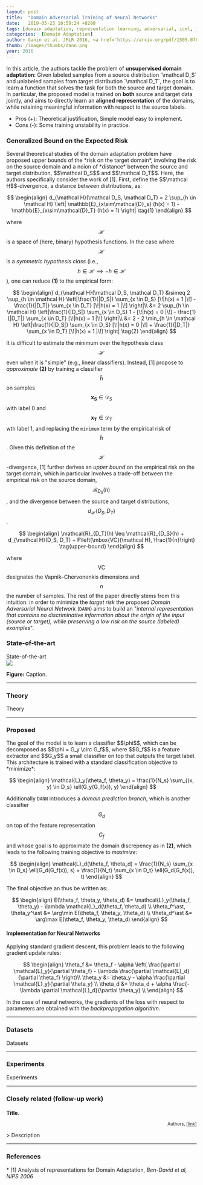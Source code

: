 ```yaml
---
layout: post
title:  "Domain Adversarial Training of Neural Networks"
date:   2019-05-23 10:59:24 +0200
tags: [domain adaptation, representation learning, adversarial, icml, jmlr, 2016]
categories:  [Domain Adaptation]
author: Ganin et al, JMLR 2016, <a href='https://arxiv.org/pdf/1505.07818.pdf' target='_blank'>[link]</a>
thumb: /images/thumbs/dann.png
year: 2016
---
```




<div class="summary">
In this article, the authors tackle the problem of <b>unsupervised domain adaptation</b>: Given labeled samples from a source distribution `\mathcal D_S` and unlabeled samples from target distribution `\mathcal D_T`, the goal is to learn a function that solves the task for both the source and target domain. In particular, the proposed model is trained on <b>both</b> source and target data jointly, and aims to directly learn an <b>aligned representation</b> of the domains, while retaining meaningful information with respect to the source labels.
<ul>
<li><span class="procons">Pros (+):</span> Theoretical justification, Simple model easy to implement.</li>
<li><span class="procons">Cons (-):</span> Some training unstability in practice.</li>
</ul>
</div>


<h3 class="section theory"> Generalized Bound on the Expected Risk </h3>
Several theoretical studies of the domain adaptation problem have proposed upper bounds of the *risk on the target domain*, involving the risk on the source domain and a noion of *distance* between the source and target distribution, $$\mathcal D_S$$ and $$\mathcal D_T$$. Here, the authors specifically consider the work of <span class="citations">[1]</span>. First, define the $$\mathcal H$$-divergence, a distance between distributions, as:

$$
\begin{align}
d_{\mathcal H}(\mathcal D_S, \mathcal D_T) = 2 \sup_{h \in \mathcal H} \left| \mathbb{E}_{x\sim\mathcal{D}_s} (h(x) = 1) -  \mathbb{E}_{x\sim\mathcal{D}_T} (h(x) = 1) \right| \tag{1}
\end{align}
$$

where $$\mathcal H$$ is a space of (here, binary) hypothesis functions. In the case where $$\mathcal H$$ is a *symmetric hypothesis class* (i.e., $$h \in \mathcal H \implies -h \in \mathcal H$$), one can reduce **(1)** to the empirical form:

$$
\begin{align}
d_{\mathcal H}(\mathcal D_S, \mathcal D_T) &\simeq 2 \sup_{h \in \mathcal H} \left|\frac{1}{|D_S|} \sum_{x \in D_S} [\!|h(x) = 1 |\!] - \frac{1}{|D_T|} \sum_{x \in D_T} [\!|h(x) = 1 |\!]  \right|\\
&= 2 \sup_{h \in \mathcal H} \left|\frac{1}{|D_S|} \sum_{x \in D_S} 1 -  [\!|h(x) = 0 |\!] - \frac{1}{|D_T|} \sum_{x \in D_T} [\!|h(x) = 1 |\!]  \right|\\
&=  2 - 2 \min_{h \in \mathcal H} \left|\frac{1}{|D_S|} \sum_{x \in D_S} [\!|h(x) = 0 |\!] + \frac{1}{|D_T|} \sum_{x \in D_T} [\!|h(x) = 1 |\!]  \right| \tag{2}
\end{align}
$$

It is difficult to estimate the minimum over the hypothesis class $$\mathcal H$$ even when it is "simple" (e.g., linear classifiers). Instead, <span class="citations">[1]</span> propose to *approximate* **(2)** by training a classifier $$\hat{h}$$ on samples $$\mathbf{x_S} \in \mathcal{D}_S$$ with label 0 and $$\mathbf{x_T} \in \mathcal D_T$$ wth label 1, and replacing the `minimum` term by the empirical risk of $$\hat h$$.
Given this definition of the $$\mathcal H$$-divergence, <span class="citations">[1]</span> further derives an *upper bound* on the empirical risk on the target domain, which in particular involves a trade-off between the empirical risk on the source domain, $$\mathcal{R}_{D_S}(h)$$, and the divergence between the source and target distributions, $$d_{\mathcal H}(D_S, D_T)$$. 

$$
\begin{align}
\mathcal{R}_{D_T}(h) \leq \mathcal{R}_{D_S}(h) + d_{\mathcal H}(D_S, D_T) + F\left(\mbox{VC}(\mathcal H), \frac{1}{n}\right) \tag{upper-bound}
\end{align}
$$

where $$\mbox{VC}$$ designates the Vapnik–Chervonenkis dimensions and $$n$$ the number of samples.
The rest of the paper directly stems from this intuition: in order to minimize the *target risk* the proposed *Domain Adversarial Neural Network* (`DANN`) aims to build an "<i>internal representation that contains no discriminative information about the origin of the input (source or target), while preserving a low risk on the source (labeled) examples</i>".

<h3 class="section sota"> State-of-the-art </h3>
State-of-the-art


<div class="figure">
<img src="{{ site.baseurl }}/images/posts/image.png">
<p><b>Figure:</b> Caption.</p>
</div>

---

<h3 class="section theory"> Theory </h3>

Theory

--- 

<h3 class="section proposed"> Proposed </h3>
The goal of the model is to learn a classifier $$\phi$$, which can be decomposed as $$\phi = G_y \circ G_f$$, where $$G_f$$ is a feature extractor and $$G_y$$ a small classifier on top that outputs the target label.  This architecture is trained with a standard classification objective to *minimize*:

$$
\begin{align}
\mathcal{L}_y(\theta_f, \theta_y) = \frac{1}{N_s} \sum_{(x, y) \in D_s} \ell(G_y(G_f(x)), y)
\end{align}
$$

Additionally `DANN` introduces a *domain prediction branch*, which is another classifier $$G_d$$ on top of the feature representation $$G_f$$ and whose goal is to approximate the domain discrepency as in **(2)**, which leads to the following training objective to *maximize*:

$$
\begin{align}
\mathcal{L}_d(\theta_f, \theta_d)  = \frac{1}{N_s} \sum_{x \in D_s} \ell(G_d(G_f(x)), s) + \frac{1}{N_t} \sum_{x \in D_t} \ell(G_d(G_f(x)), t)
\end{align}
$$

The final objective an thus be written as:

$$
\begin{align}
E(\theta_f, \theta_y, \theta_d) &= \mathcal{L}_y(\theta_f, \theta_y)  - \lambda \mathcal{L}_d(\theta_f, \theta_d) \\
\theta_f^\ast, \theta_y^\ast &= \arg\min E(\theta_f, \theta_y, \theta_d) \\
\theta_d^\ast &= \arg\max E(\theta_f, \theta_y, \theta_d) 
\end{align}
$$

#### Implementation for Neural Networks

Applying standard gradient descent, this problem leads to the following gradient update rules:

$$
\begin{align}
\theta_f &= \theta_f - \alpha \left( \frac{\partial \mathcal{L}_y}{\partial \theta_f} - \lambda \frac{\partial \mathcal{L}_d}{\partial \theta_f}  \right)\\
\theta_y &= \theta_y - \alpha \frac{\partial \mathcal{L}_y}{\partial \theta_y} \\
\theta_d &= \theta_d + \alpha \frac{- \lambda \partial \mathcal{L}_d}{\partial \theta_y} \\
\end{align}
$$

In the case of neural networks, the gradients of the loss with respect to parameters are obtained with the *backpropagation algorithm*.

---

<h3 class="section dataset"> Datasets </h3>

Datasets


---

<h3 class="section experiments"> Experiments </h3>

Experiments

---

<h3 class="section followup">Closely related (follow-up work)</h3>
<h4 style="margin-bottom: 0px"> Title.</h4>
<p style="text-align: right"><small>Authors, <a href="">[link]</a></small></p>
> Description

---

<h3 class="section references"> References </h3>
* <span class="citations">[1]</span> Analysis of representations for Domain Adaptation, <i>Ben-David et al, NIPS 2006</i>
